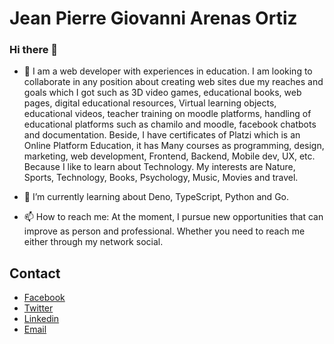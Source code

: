 # Jean Pierre Giovanni Arenas Ortiz

### Hi there 👋

- 🔭 I am a web developer with experiences in education. I am looking to collaborate in any position about creating web sites due my reaches and goals which I got such as 3D video games, educational books, web pages, digital educational resources, Virtual learning objects, educational videos, teacher training on moodle platforms, handling of educational platforms such as chamilo and moodle, facebook chatbots and documentation. Beside, I have certificates of Platzi which is an Online Platform Education, it has Many courses as programming, design, marketing, web development, Frontend, Backend, Mobile dev, UX, etc. Because I like to learn about Technology. My interests are Nature, Sports, Technology, Books, Psychology, Music, Movies and travel.

- 🌱 I’m currently learning about Deno, TypeScript, Python and Go.

- 📫 How to reach me: At the moment, I pursue new opportunities that can improve as person and professional. Whether you need to reach me either through my network social.

## Contact

- [Facebook](https://www.facebook.com/Jpgaobot/)
- [Twitter](https://twitter.com/Bitpierre)
- [Linkedin](https://www.linkedin.com/in/jean-pierre-giovanni-arenas-ortiz/)
- [Email](arenaspierre@protonmail.com)


